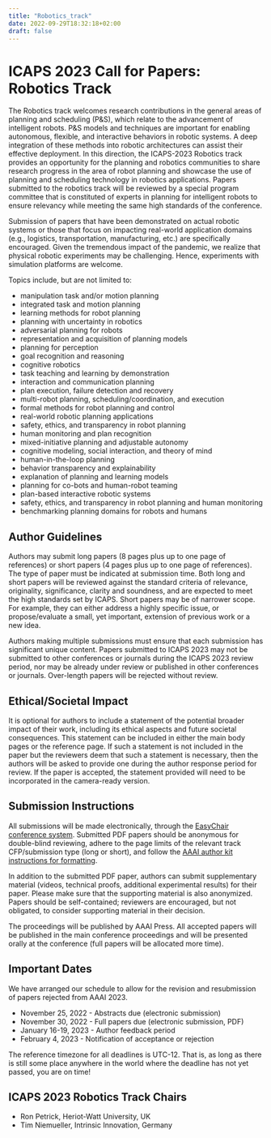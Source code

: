 ```yaml
---
title: "Robotics_track"
date: 2022-09-29T18:32:18+02:00
draft: false
---
```


# ICAPS 2023 Call for Papers: Robotics Track
The Robotics track welcomes research contributions in the general areas of planning and scheduling (P&S), which relate to the advancement of intelligent robots. P&S models and techniques are important for enabling autonomous, flexible, and interactive behaviors in robotic systems. A deep integration of these methods into robotic architectures can assist their effective deployment. In this direction, the ICAPS-2023 Robotics track provides an opportunity for the planning and robotics communities to share research progress in the area of robot planning and showcase the use of planning and scheduling technology in robotics applications. Papers submitted to the robotics track will be reviewed by a special program committee that is constituted of experts in planning for intelligent robots to ensure relevancy while meeting the same high standards of the conference.

Submission of papers that have been demonstrated on actual robotic systems or those that focus on impacting real-world application domains (e.g., logistics, transportation, manufacturing, etc.) are specifically encouraged. Given the tremendous impact of the pandemic, we realize that physical robotic experiments may be challenging. Hence, experiments with simulation platforms are welcome.

Topics include, but are not limited to:
- manipulation task and/or motion planning
- integrated task and motion planning
- learning methods for robot planning
- planning with uncertainty in robotics
- adversarial planning for robots
- representation and acquisition of planning models
- planning for perception
- goal recognition and reasoning
- cognitive robotics
- task teaching and learning by demonstration
- interaction and communication planning
- plan execution, failure detection and recovery
- multi-robot planning, scheduling/coordination, and execution
- formal methods for robot planning and control
- real-world robotic planning applications
- safety, ethics, and transparency in robot planning
- human monitoring and plan recognition
- mixed-initiative planning and adjustable autonomy
- cognitive modeling, social interaction, and theory of mind
- human-in-the-loop planning
- behavior transparency and explainability
- explanation of planning and learning models
- planning for co-bots and human-robot teaming
- plan-based interactive robotic systems
- safety, ethics, and transparency in robot planning and human monitoring
- benchmarking planning domains for robots and humans

## Author Guidelines
Authors may submit long papers (8 pages plus up to one page of references) or short papers (4 pages plus up to one page of references). The type of paper must be indicated at submission time. Both long and short papers will be reviewed against the standard criteria of relevance, originality, significance, clarity and soundness, and are expected to meet the high standards set by ICAPS. Short papers may be of narrower scope. For example, they can either address a highly specific issue, or propose/evaluate a small, yet important, extension of previous work or a new idea.

Authors making multiple submissions must ensure that each submission has significant unique content. Papers submitted to ICAPS 2023 may not be submitted to other conferences or journals during the ICAPS 2023 review period, nor may be already under review or published in other conferences or journals. Over-length papers will be rejected without review.

## Ethical/Societal Impact

It is optional for authors to include a statement of the potential broader impact of their work, including its ethical aspects and future societal consequences. This statement can be included in either the main body pages or the reference page. If such a statement is not included in the paper but the reviewers deem that such a statement is necessary, then the authors will be asked to provide one during the author response period for review. If the paper is accepted, the statement provided will need to be incorporated in the camera-ready version.

## Submission Instructions
All submissions will be made electronically, through the [EasyChair conference system](https://easychair.org/conferences/?conf=icaps23). Submitted PDF papers should be anonymous for double-blind reviewing, adhere to the page limits of the relevant track CFP/submission type (long or short), and follow the [AAAI author kit instructions for formatting](https://www.aaai.org/Publications/Templates/AnonymousSubmission23.zip).

In addition to the submitted PDF paper, authors can submit supplementary material (videos, technical proofs, additional experimental results) for their paper. Please make sure that the supporting material is also anonymized. Papers should be self-contained; reviewers are encouraged, but not obligated, to consider supporting material in their decision.

The proceedings will be published by AAAI Press. All accepted papers will be published in the main conference proceedings and will be presented orally at the conference (full papers will be allocated more time).
## Important Dates
We have arranged our schedule to allow for the revision and resubmission of papers rejected from AAAI 2023.

- November 25, 2022 - Abstracts due (electronic submission)
- November 30, 2022 - Full papers due (electronic submission, PDF)
- January 16-19, 2023 - Author feedback period
- February 4, 2023 - Notification of acceptance or rejection

The reference timezone for all deadlines is UTC-12. That is, as long as there is still some place anywhere in the world where the deadline has not yet passed, you are on time!

## ICAPS 2023 Robotics Track Chairs
- Ron Petrick, Heriot-Watt University, UK
- Tim Niemueller, Intrinsic Innovation, Germany
